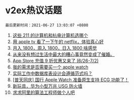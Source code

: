 # v2ex热议话题

`最后更新时间：2021-06-27 13:03:07 +0800`

1. [这些 211 的计算机和杭电计算机选哪个](https://www.v2ex.com/t/785919)
1. [用 apple tv 看了一下午的 netflix，体验真心好](https://www.v2ex.com/t/785984)
1. [月入 1800，周入 1800，日入 1800 啥感觉](https://www.v2ex.com/t/785996)
1. [从来没有想过生活中最大的糟心事竟然变成了催婚。](https://www.v2ex.com/t/785995)
1. [App Store 充值 9 折优惠又来了 (6/26-7/2)](https://www.v2ex.com/t/785955)
1. [我的需求是否需要买一个 apple watch](https://www.v2ex.com/t/785929)
1. [实际工作中数据库表设计会遵循范式吗？](https://www.v2ex.com/t/785947)
1. [[普天同庆] 国行 Apple Watch 准备原生支持 ECG 功能了！](https://www.v2ex.com/t/785931)
1. [新玩具，华为小型万兆 USG 防火墙](https://www.v2ex.com/t/785957)
1. [求求阿里的算法工程师做个人吧](https://www.v2ex.com/t/786005)

